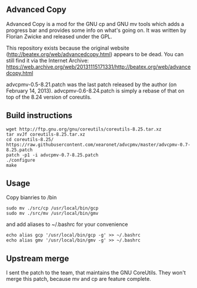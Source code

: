 ## Advanced Copy ##

Advanced Copy is a mod for the GNU cp and GNU mv tools which adds a progress
bar and provides some info on what's going on. It was written by Florian Zwicke
and released under the GPL.

This repository exists because the original website
(http://beatex.org/web/advancedcopy.html) appears to be dead. You can still
find it via the Internet Archive:
https://web.archive.org/web/20131115171331/http://beatex.org/web/advancedcopy.html

advcpmv-0.5-8.21.patch was the last patch released by the author (on February
14, 2013). advcpmv-0.6-8.24.patch is simply a rebase of that on top of the 8.24
version of coreutils.

## Build instructions

```
wget http://ftp.gnu.org/gnu/coreutils/coreutils-8.25.tar.xz
tar xvJf coreutils-8.25.tar.xz
cd coreutils-8.25/
https://raw.githubusercontent.com/xearonet/advcpmv/master/advcpmv-0.7-8.25.patch
patch -p1 -i advcpmv-0.7-8.25.patch
./configure
make
```
## Usage
Copy bianries to /bin
```
sudo mv ./src/cp /usr/local/bin/gcp
sudo mv ./src/mv /usr/local/bin/gmv
```
and add aliases to ~/.bashrc for your convenience
```
echo alias gcp '/usr/local/bin/gcp -g' >> ~/.bashrc
echo alias gmv '/usr/local/bin/gmv -g' >> ~/.bashrc
```
## Upstream merge
I sent the patch to the team, that maintains the GNU CoreUtils. They won't merge this patch, because mv and cp are feature complete.

